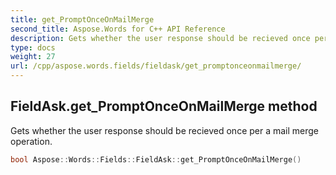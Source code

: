 ```yaml
---
title: get_PromptOnceOnMailMerge
second_title: Aspose.Words for C++ API Reference
description: Gets whether the user response should be recieved once per a mail merge operation.
type: docs
weight: 27
url: /cpp/aspose.words.fields/fieldask/get_promptonceonmailmerge/
---
```

## FieldAsk.get_PromptOnceOnMailMerge method


Gets whether the user response should be recieved once per a mail merge operation.

```cpp
bool Aspose::Words::Fields::FieldAsk::get_PromptOnceOnMailMerge()
```


